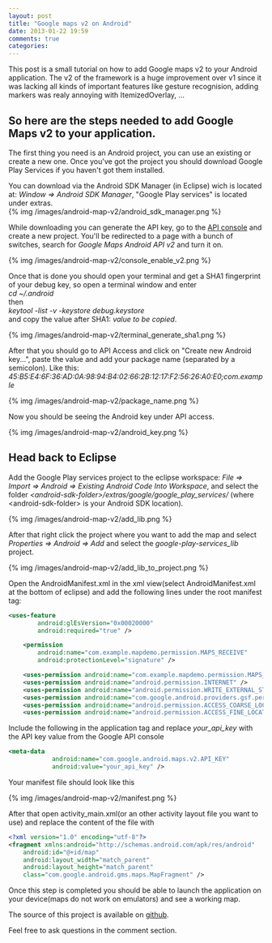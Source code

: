 ```yaml
---
layout: post
title: "Google maps v2 on Android"
date: 2013-01-22 19:59
comments: true
categories: 
---
```


This post is a small tutorial on how to add Google maps v2 to your Android application. The v2 of the framework is a huge improvement over v1 since it was lacking all kinds of important features like gesture recognision, adding markers was realy annoying with ItemizedOverlay, ...

So here are the steps needed to add Google Maps v2 to your application.
-----------

The first thing you need is an Android project, you can use an existing or create a new one. Once you've got the project you should download Google Play Services if you haven't got them installed.

You can download via the Android SDK Manager (in Eclipse) wich is located at: *Window => Android SDK Manager*, "Google Play services" is located under extras.  
 {% img /images/android-map-v2/android_sdk_manager.png %}

While downloading you can generate the API key, go to the [API console](https://code.google.com/apis/console/) and create a new project. You'll be redirected to a page with a bunch of switches, search for *Google Maps Android API v2* and turn it on.

 {% img /images/android-map-v2/console_enable_v2.png %}

Once that is done you should open your terminal and get a SHA1 fingerprint of your debug key, so open a terminal window and enter  
*cd ~/.android*  
then  
*keytool -list -v -keystore debug.keystore*  
and copy the value after SHA1: *value to be copied*.  

 {% img /images/android-map-v2/terminal_generate_sha1.png %}

After that you should go to API Access and click on "Create new Android key...", paste the value and add your package name (separated by a semicolon). Like this: *45:B5:E4:6F:36:AD:0A:98:94:B4:02:66:2B:12:17:F2:56:26:A0:E0;com.example*

 {% img /images/android-map-v2/package_name.png %}

Now you should be seeing the Android key under API access.

 {% img /images/android-map-v2/android_key.png %}

Head back to Eclipse 
------------

Add the Google Play services project to the eclipse workspace: *File => Import => Android => Existing Android Code Into Workspace*, and select the folder *\<android-sdk-folder\>/extras/google/google_play_services/* (where \<android-sdk-folder\> is your Android SDK location).

 {% img /images/android-map-v2/add_lib.png %}

After that right click the project where you want to add the map and select *Properties => Android => Add* and select the *google-play-services_lib* project.

 {% img /images/android-map-v2/add_lib_to_project.png %}

Open the AndroidManifest.xml in the xml view(select AndroidManifest.xml at the bottom of eclipse) and add the following lines under the root manifest tag:

```xml
<uses-feature
        android:glEsVersion="0x00020000"
        android:required="true" />

    <permission
        android:name="com.example.mapdemo.permission.MAPS_RECEIVE"
        android:protectionLevel="signature" />

    <uses-permission android:name="com.example.mapdemo.permission.MAPS_RECEIVE" />
    <uses-permission android:name="android.permission.INTERNET" />
    <uses-permission android:name="android.permission.WRITE_EXTERNAL_STORAGE" />
    <uses-permission android:name="com.google.android.providers.gsf.permission.READ_GSERVICES" />
    <uses-permission android:name="android.permission.ACCESS_COARSE_LOCATION" />
    <uses-permission android:name="android.permission.ACCESS_FINE_LOCATION" />
```
Include the following in the application tag and replace *your_api_key* with the API key value from the Google API console
```xml
<meta-data
            android:name="com.google.android.maps.v2.API_KEY"
            android:value="your_api_key" />
```

Your manifest file should look like this 

 {% img /images/android-map-v2/manifest.png %}

After that open activity_main.xml(or an other activity layout file you want to use) and replace the content of the file with 

```xml
<?xml version="1.0" encoding="utf-8"?>
<fragment xmlns:android="http://schemas.android.com/apk/res/android"
    android:id="@+id/map"
    android:layout_width="match_parent"
    android:layout_height="match_parent"
    class="com.google.android.gms.maps.MapFragment" />
``` 
Once this step is completed you should be able to launch the application on your device(maps do not work on emulators) and see a working map.

The source of this project is available on [github](https://github.com/Evertvandenbruel/android-map-v2).

Feel free to ask questions in the comment section.

